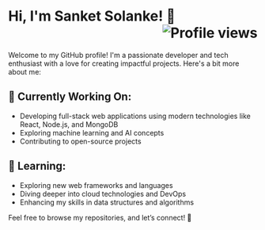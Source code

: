 # Hi, I'm Sanket Solanke! 👋  <div align="right"> <img src="https://komarev.com/ghpvc/?username=SumitThakur-55&color=blueviolet" alt="Profile views"></div>

Welcome to my GitHub profile! I'm a passionate developer and tech enthusiast with a love for creating impactful projects. Here's a bit more about me:

## 🔭 Currently Working On:
- Developing full-stack web applications using modern technologies like React, Node.js, and MongoDB
- Exploring machine learning and AI concepts
- Contributing to open-source projects

## 🌱 Learning:
- Exploring new web frameworks and languages
- Diving deeper into cloud technologies and DevOps
- Enhancing my skills in data structures and algorithms

Feel free to browse my repositories, and let’s connect! 🙂
